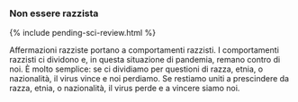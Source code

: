 ### Non essere razzista

{% include pending-sci-review.html %}

Affermazioni razziste portano a comportamenti razzisti. I comportamenti razzisti ci dividono e, in questa situazione di pandemia, remano contro di noi. È molto semplice: se ci dividiamo per questioni di razza, etnia, o nazionalità, il virus vince e noi perdiamo. Se restiamo uniti a prescindere da razza, etnia, o nazionalità, il virus perde e a vincere siamo noi.
